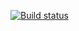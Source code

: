 [![Build status](https://ci.appveyor.com/api/projects/status/0cuj5w9itidwimum?svg=true)](https://ci.appveyor.com/project/Mikle024/bdd)
